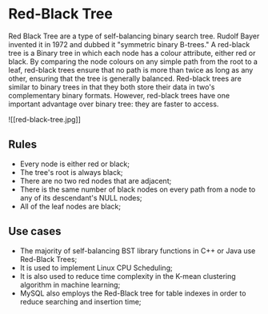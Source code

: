 # Red-Black Tree

Red Black Tree are a type of self-balancing binary search tree. Rudolf Bayer invented it in 1972 and dubbed it "symmetric binary B-trees."
A red-black tree is a Binary tree in which each node has a colour attribute, either red or black. By comparing the node colours on any simple path from the root to a leaf, red-black trees ensure that no path is more than twice as long as any other, ensuring that the tree is generally balanced.
Red-black trees are similar to binary trees in that they both store their data in two's complementary binary formats. However, red-black trees have one important advantage over binary tree: they are faster to access.

![[red-black-tree.jpg]]

## Rules

- Every node is either red or black;
- The tree's root is always black;
- There are no two red nodes that are adjacent;
- There is the same number of black nodes on every path from a node to any of its descendant's NULL nodes;
- All of the leaf nodes are black;

## Use cases

- The majority of self-balancing BST library functions in C++ or Java use Red-Black Trees;
- It is used to implement Linux CPU Scheduling;
- It is also used to reduce time complexity in the K-mean clustering algorithm in machine learning;
- MySQL also employs the Red-Black tree for table indexes in order to reduce searching and insertion time;